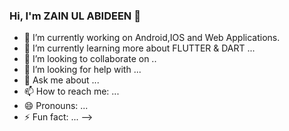 ### Hi, I'm ZAIN UL ABIDEEN 👋
- 🔭 I’m currently working on Android,IOS and Web Applications.
- 🌱 I’m currently learning more about FLUTTER & DART ...
- 👯 I’m looking to collaborate on ..
- 🤔 I’m looking for help with ...
- 💬 Ask me about ...
- 📫 How to reach me: ...
- 😄 Pronouns: ...
- ⚡ Fun fact: ...
-->
